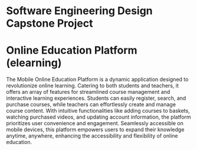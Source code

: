 # Software Engineering Design Capstone Project
# Online Education Platform (elearning)
The Mobile Online Education Platform is a dynamic application designed to revolutionize online learning. Catering to both students and teachers, it offers an array of features for streamlined course management and interactive learning experiences. Students can easily register, search, and purchase courses, while teachers can effortlessly create and manage course content. With intuitive functionalities like adding courses to baskets, watching purchased videos, and updating account information, the platform prioritizes user convenience and engagement. Seamlessly accessible on mobile devices, this platform empowers users to expand their knowledge anytime, anywhere, enhancing the accessibility and flexibility of online education.
